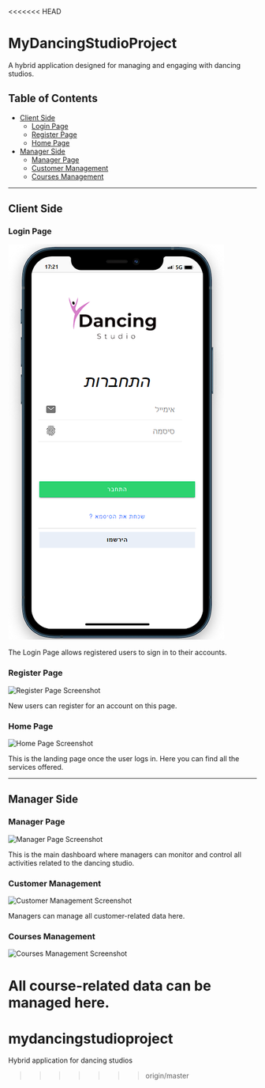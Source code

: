 <<<<<<< HEAD
# MyDancingStudioProject
A hybrid application designed for managing and engaging with dancing studios.

## Table of Contents
- [Client Side](#client-side)
  - [Login Page](#login-page)
  - [Register Page](#register-page)
  - [Home Page](#home-page)
- [Manager Side](#manager-side)
  - [Manager Page](#manager-page)
  - [Customer Management](#customer-management)
  - [Courses Management](#courses-management)

---

## Client Side

### Login Page

![Login Page Screenshot](./src/assets/images/login.png)

The Login Page allows registered users to sign in to their accounts.

### Register Page

![Register Page Screenshot](./images/register_page.jpg)

New users can register for an account on this page.

### Home Page

![Home Page Screenshot](./images/home_page.jpg)

This is the landing page once the user logs in. Here you can find all the services offered.

---

## Manager Side

### Manager Page

![Manager Page Screenshot](./images/manager_page.jpg)

This is the main dashboard where managers can monitor and control all activities related to the dancing studio.

### Customer Management

![Customer Management Screenshot](./images/customer_management.jpg)

Managers can manage all customer-related data here.

### Courses Management

![Courses Management Screenshot](./images/courses_management.jpg)

All course-related data can be managed here.
=======
# mydancingstudioproject
Hybrid application for dancing studios
>>>>>>> origin/master
